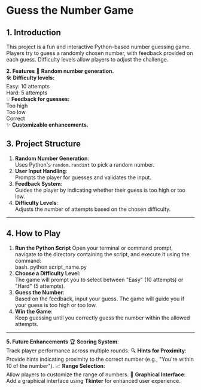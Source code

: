# **Guess the Number Game**

## **1. Introduction**

This project is a fun and interactive Python-based number guessing game. Players try to guess a randomly chosen number, with feedback provided on each guess. Difficulty levels allow players to adjust the challenge.

 **2. Features**
🎲 **Random number generation.**  
🛠️ **Difficulty levels:**  
Easy: 10 attempts  
Hard: 5 attempts  
💡 **Feedback for guesses:**  
Too high  
Too low  
Correct  
✨ **Customizable enhancements.**

## **3. Project Structure**

1. **Random Number Generation**:  
   Uses Python's `random.randint` to pick a random number.
2. **User Input Handling**:  
   Prompts the player for guesses and validates the input.
3. **Feedback System**:  
   Guides the player by indicating whether their guess is too high or too low.
4. **Difficulty Levels**:  
   Adjusts the number of attempts based on the chosen difficulty.

---

## **4. How to Play**

1. **Run the Python Script**
   Open your terminal or command prompt, navigate to the directory containing the script, and execute it using the command:  
   bash.
   python script_name.py
2. **Choose a Difficulty Level**:  
   The game will prompt you to select between "Easy" (10 attempts) or "Hard" (5 attempts).
3. **Guess the Number**:  
   Based on the feedback, input your guess. The game will guide you if your guess is too high or too low.
4. **Win the Game**:  
   Keep guessing until you correctly guess the number within the allowed attempts.

---

**5. Future Enhancements**
 🏆 **Scoring System**:  
  Track player performance across multiple rounds.
🔍 **Hints for Proximity**:  
  Provide hints indicating proximity to the correct number (e.g., "You're within 10 of the number").
 📈 **Range Selection**:  
  Allow players to customize the range of numbers.
 🎨 **Graphical Interface**:  
  Add a graphical interface using **Tkinter** for enhanced user experience.
